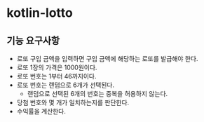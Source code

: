 # kotlin-lotto

## 기능 요구사항

- 로또 구입 금액을 입력하면 구입 금액에 해당하는 로또를 발급해야 한다.
- 로또 1장의 가격은 1000원이다.
- 로또 번호는 1부터 46까지이다.
- 로또 번호는 랜덤으로 6개가 선택된다.
  - 랜덤으로 선택된 6개의 번호는 중복을 허용하지 않는다.
- 당첨 번호와 몇 개가 일치하는지를 판단한다.
- 수익률을 계산한다.